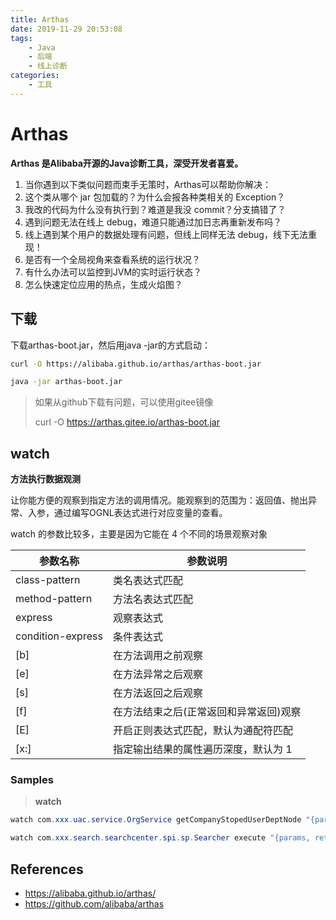 ```yaml
---
title: Arthas
date: 2019-11-29 20:53:08
tags:
    - Java
    - 后端
    - 线上诊断
categories:
    - 工具
---
```


# Arthas

**Arthas 是Alibaba开源的Java诊断工具，深受开发者喜爱。**
1. 当你遇到以下类似问题而束手无策时，Arthas可以帮助你解决：
2. 这个类从哪个 jar 包加载的？为什么会报各种类相关的 Exception？
3. 我改的代码为什么没有执行到？难道是我没 commit？分支搞错了？
4. 遇到问题无法在线上 debug，难道只能通过加日志再重新发布吗？
5. 线上遇到某个用户的数据处理有问题，但线上同样无法 debug，线下无法重现！
6. 是否有一个全局视角来查看系统的运行状况？
7. 有什么办法可以监控到JVM的实时运行状态？
8. 怎么快速定位应用的热点，生成火焰图？

## 下载

下载arthas-boot.jar，然后用java -jar的方式启动：

```sh
curl -O https://alibaba.github.io/arthas/arthas-boot.jar

java -jar arthas-boot.jar
```

> 如果从github下载有问题，可以使用gitee镜像
>
> curl -O https://arthas.gitee.io/arthas-boot.jar

## watch

**方法执行数据观测**

让你能方便的观察到指定方法的调用情况。能观察到的范围为：返回值、抛出异常、入参，通过编写OGNL表达式进行对应变量的查看。

watch 的参数比较多，主要是因为它能在 4 个不同的场景观察对象


参数名称 | 参数说明
---|---
class-pattern |	类名表达式匹配
method-pattern |	方法名表达式匹配
express	| 观察表达式
condition-express |	条件表达式
[b] | 在方法调用之前观察
[e] | 在方法异常之后观察
[s] | 在方法返回之后观察
[f] | 在方法结束之后(正常返回和异常返回)观察
[E] | 开启正则表达式匹配，默认为通配符匹配
[x:] | 指定输出结果的属性遍历深度，默认为 1

### Samples

> **watch**
```java
watch com.xxx.uac.service.OrgService getCompanyStopedUserDeptNode "{params, returnObj}" params[0]==10 -b -s -x 5

watch com.xxx.search.searchcenter.spi.sp.Searcher execute "{params, returnObj}" "params[0].{? #this.routings[0]==2}.size()>0" -x 5
```

## References

- https://alibaba.github.io/arthas/
- https://github.com/alibaba/arthas